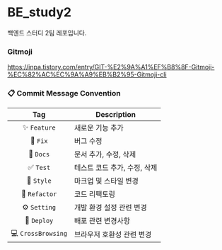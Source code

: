 # BE_study2

백엔드 스터디 2팀 레포입니다.

### Gitmoji
https://inpa.tistory.com/entry/GIT-%E2%9A%A1%EF%B8%8F-Gitmoji-%EC%82%AC%EC%9A%A9%EB%B2%95-Gitmoji-cli

### 📋 Commit Message Convention
| Tag | Description |
| :---: | --- |
| ✨ `Feature` | 새로운 기능 추가 |
| 🐞 `Fix` | 버그 수정 |
| 📃 `Docs` | 문서 추가, 수정, 삭제 |
| ✅ `Test` | 테스트 코드 추가, 수정, 삭제 |
| 🎨 `Style` | 마크업 및 스타일 변경 |
| 🔨 `Refactor` | 코드 리팩토링 |
| ⚙️ `Setting` | 개발 환경 설정 관련 변경 |
| 🚀 `Deploy` | 배포 관련 변경사항 |
| 💻 `CrossBrowsing` | 브라우저 호환성 관련 변경 |
